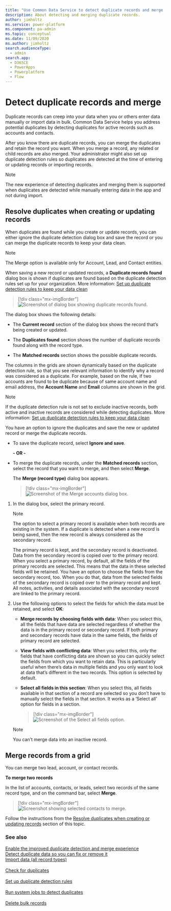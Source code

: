 ```yaml
---
title: "Use Common Data Service to detect duplicate records and merge  | MicrosoftDocs"
description: About detecting and merging duplicate records.
author: jimholtz
ms.service: power-platform
ms.component: pa-admin
ms.topic: conceptual
ms.date: 11/09/2020
ms.author: jimholtz
search.audienceType: 
  - admin
search.app:
  - D365CE
  - PowerApps
  - Powerplatform
  - Flow
---
```


# Detect duplicate records and merge

Duplicate records can creep into your data when you or others enter data manually or import data in bulk. Common Data Service helps you address potential duplicates by detecting duplicates for active records such as accounts and contacts.

After you know there are duplicate records, you can merge the duplicates and retain the record you want. When you merge a record, any related or child records are also merged. Your administrator might also set up duplicate detection rules so duplicates are detected at the time of entering or updating records or importing records.

> [!NOTE]
> The new experience of detecting duplicates and merging them is supported when duplicates are detected while manually entering data in the app and not during import.

## Resolve duplicates when creating or updating records

When duplicates are found while you create or update records, you can either ignore the duplicate detection dialog box and save the record or you can merge the duplicate records to keep your data clean.

> [!NOTE]
> The Merge option is available only for Account, Lead, and Contact entities.

When saving a new record or updated records, a **Duplicate records found** dialog box is shown if duplicates are found based on the duplicate detection rules set up for your organization. More information: [Set up duplicate detection rules to keep your data clean](set-up-duplicate-detection-rules-keep-data-clean.md)

> [!div class="mx-imgBorder"] 
> ![Screenshot of dialog box showing duplicate records found.](media/duplicate-records-found.png "Duplicate records found")

The dialog box shows the following details:

- The **Current record** section of the dialog box shows the record that’s being created or updated.

- The **Duplicates found** section shows the number of duplicate records found along with the record type.

- The **Matched records** section shows the possible duplicate records.

The columns in the grids are shown dynamically based on the duplicate detection rule, so that you see relevant information to identify why a record was considered as a duplicate. For example, based on the rule, if two accounts are found to be duplicate because of same account name and email address, the **Account Name** and **Email** columns are shown in the grid.

> [!NOTE]
> If the duplicate detection rule is not set to exclude inactive records, both active and inactive records are considered while detecting duplicates. More information: [Set up duplicate detection rules to keep your data clean](set-up-duplicate-detection-rules-keep-data-clean.md)

You have an option to ignore the duplicates and save the new or updated record or merge the duplicate records.

- To save the duplicate record, select **Ignore and save**.

  **- OR -**

- To merge the duplicate records, under the **Matched records** section, select the record that you want to merge, and then select **Merge**.

  The **Merge (record type)** dialog box appears.


  > [!div class="mx-imgBorder"] 
  > ![Screenshot of the Merge accounts dialog box.](media/duplicate-records-merge-accounts.png "Merge accounts")

1. In the dialog box, select the primary record.

   > [!NOTE]
   > The option to select a primary record is available when both records are existing in the system. If a duplicate is detected when a new record is being saved, then the new record is always considered as the secondary record.

   The primary record is kept, and the secondary record is deactivated. Data from the secondary record is copied over to the primary record. When you select a primary record, by default, all the fields of the primary records are selected. This means that the data in these selected fields will be retained. You have an option to choose the fields from the secondary record, too. When you do that, data from the selected fields of the secondary record is copied over to the primary record and kept. All notes, activities, and details associated with the secondary record are linked to the primary record.

2. Use the following options to select the fields for which the data must be retained, and select **OK**:

   - **Merge records by choosing fields with data**: When you select this, all the fields that have data are selected regardless of whether the data is in the primary record or secondary record. If both primary and secondary records have data in the same fields, the fields of primary record are selected.

   - **View fields with conflicting data**: When you select this, only the fields that have conflicting data are shown so you can quickly select the fields from which you want to retain data. This is particularly useful when there’s data in multiple fields and you only want to look at data that’s different in the two records. This option is selected by default.

   - **Select all fields in this section**: When you select this, all fields available in that section of a record are selected so you don’t have to manually select the fields in that section. It works as a ‘Select all’ option for fields in a section.

      > [!div class="mx-imgBorder"] 
      > ![Screenshot of the Select all fields option.](media/duplicate-records-select-all-fields.png "Select all fields")

    > [!NOTE]
    > You can’t merge data into an inactive record.

## Merge records from a grid

You can merge two lead, account, or contact records.

**To merge two records**

In the list of accounts, contacts, or leads, select two records of the same record type, and on the command bar, select **Merge**.

> [!div class="mx-imgBorder"] 
> ![Screenshot showing selected contacts to merge.](media/duplicate-records-merge-contacts.png "Merge contacts")

Follow the instructions from the [Resolve duplicates when creating or updating records](#resolve-duplicates-when-creating-or-updating-records) section of this topic.

### See also  
[Enable the improved duplicate detection and merge experience](enable-improved-duplicate-detection.md) <br />
[Detect duplicate data so you can fix or remove it](detect-duplicate-data.md) <br />
[Import data (all record types)](../admin/import-data-all-record-types.md) <br />   
[Check for duplicates](set-up-duplicate-detection-rules-keep-data-clean.md)  <br />  
[Set up duplicate detection rules](set-up-duplicate-detection-rules-keep-data-clean.md)  <br />  
[Run system jobs to detect duplicates](run-bulk-system-jobs-detect-duplicate-records.md)  <br />  
[Delete bulk records](../admin/delete-bulk-records.md)
